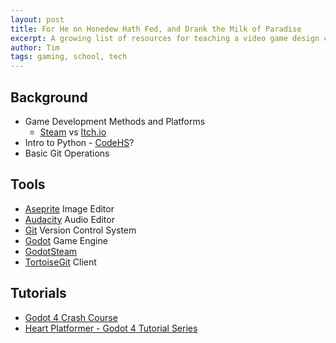 ```yaml
---
layout: post
title: For He on Honedew Hath Fed, and Drank the Milk of Paradise
excerpt: A growing list of resources for teaching a video game design course at Xanadu.
author: Tim
tags: gaming, school, tech
---
```


## Background
* Game Development Methods and Platforms
  * [Steam](https://store.steampowered.com/) vs [Itch.io](https://itch.io/)
* Intro to Python - [CodeHS](https://codehs.com/)?
* Basic Git Operations 

## Tools
* [Aseprite](https://www.aseprite.org/) Image Editor
* [Audacity](https://www.audacityteam.org/) Audio Editor
* [Git](https://git-scm.com/) Version Control System
* [Godot](https://godotengine.org/) Game Engine
* [GodotSteam](https://godotsteam.com/) 
* [TortoiseGit](https://tortoisegit.org/) Client

## Tutorials
* [Godot 4 Crash Course](https://www.youtube.com/playlist?list=PL4cUxeGkcC9iHCXBpxbdsOByZ55Ez4bgF)  
* [Heart Platformer - Godot 4 Tutorial Series](https://www.youtube.com/playlist?list=PL9FzW-m48fn0i9GYBoTY-SI3yOBZjH1kJ)
